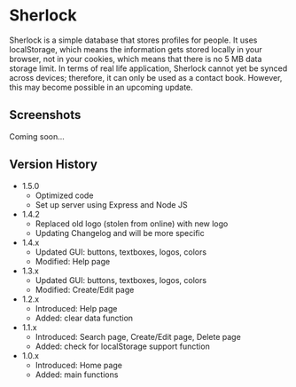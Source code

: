 # Sherlock

Sherlock is a simple database that stores profiles for people. It uses localStorage, which means the information gets stored locally in your browser, not in your cookies, which means that there is no 5 MB data storage limit. In terms of real life application, Sherlock cannot yet be synced across devices; therefore, it can only be used as a contact book. However, this may become possible in an upcoming update.

## Screenshots

Coming soon...

## Version History

- 1.5.0
  - Optimized code
  - Set up server using Express and Node JS
- 1.4.2
  - Replaced old logo (stolen from online) with new logo
  - Updating Changelog and will be more specific
- 1.4.x
  - Updated GUI: buttons, textboxes, logos, colors
  - Modified: Help page
- 1.3.x
  - Updated GUI: buttons, textboxes, logos, colors
  - Modified: Create/Edit page
- 1.2.x
  - Introduced: Help page
  - Added: clear data function
- 1.1.x
  - Introduced: Search page, Create/Edit page, Delete page
  - Added: check for localStorage support function
- 1.0.x
  - Introduced: Home page
  - Added: main functions
